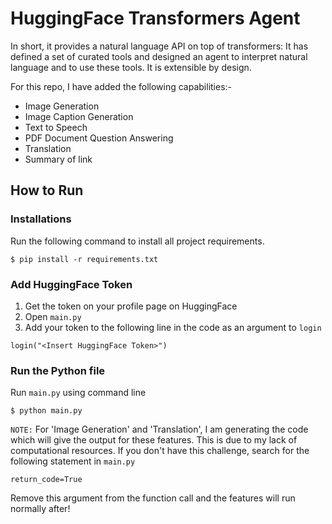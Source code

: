 # HuggingFace Transformers Agent
In short, it provides a natural language API on top of transformers: It has defined a set of curated tools and designed an agent to interpret natural language and to use these tools. It is extensible by design.

For this repo, I have added the following capabilities:-
- Image Generation
- Image Caption Generation
- Text to Speech
- PDF Document Question Answering
- Translation
- Summary of link

## How to Run

### Installations
Run the following command to install all project requirements.
```console
$ pip install -r requirements.txt
```

### Add HuggingFace Token
1. Get the token on your profile page on HuggingFace
2. Open `main.py`
3. Add your token to the following line in the code as an argument to `login`
```console
login("<Insert HuggingFace Token>")
```

### Run the Python file
Run `main.py` using command line
```console
$ python main.py
```

`NOTE:` For 'Image Generation' and 'Translation', I am generating the code which will give the output for these features. This is due to my lack of computational resources. If you don't have this challenge, search for the following statement in `main.py`
```console
return_code=True
```
Remove this argument from the function call and the features will run normally after!
